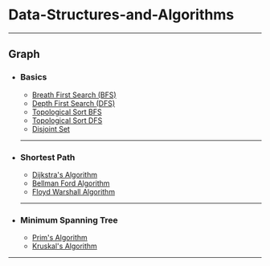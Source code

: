 # Data-Structures-and-Algorithms

---

## Graph

-   ### Basics

    -   [Breath First Search (BFS)](/graph/BFS.java)
    -   [Depth First Search (DFS)](/graph/DFS.java)
    -   [Topological Sort BFS](/graph/TopologicalSortBFS.java)
    -   [Topological Sort DFS](/graph/TopologicalSortDFS.java)
    -   [Disjoint Set](/graph/DisjointSet.java)

    ***

-   ### Shortest Path

    -   [Dijkstra's Algorithm](/graph/shortest_path/DijkstrasAlgorithm.java)
    -   [Bellman Ford Algorithm](/graph/shortest_path/BellmanFordAlgorithm.java)
    -   [Floyd Warshall Algorithm](/graph/shortest_path/FloydWarshallAlgorithm.java)

    ***

-   ### Minimum Spanning Tree

    -   [Prim's Algorithm](/graph/minimum_spanning_tree/PrimsAlgorithm.java)
    -   [Kruskal's Algorithm](/graph/minimum_spanning_tree/KruskalsAlgorithm.java)

---
